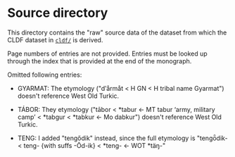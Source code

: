 # Source directory

This directory contains the "raw" source data of the dataset from which the
CLDF dataset in [`cldf/`](../cldf) is derived.

Page numbers of entries are not provided. Entries must be looked up through the index that is provided at the end of the monograph.

Omitted following entries:

* GYARMAT: The etymology ("dʹårmåt < H GN < H tribal name Gyarmat") doesn't reference West Old Turkic.

* TÁBOR: They etymology ("tābor < *tabur ← MT tabur ‘army, military camp’
< *tabgur < *tabkur ← Mo dabkur") doesn't reference West Old Turkic.

* TENG: I added "tengődik" instead, since the full etymology is "tengȫdik- < teng- {with suffs -Ōd-ik} < *teng- ← WOT *täŋ-"
